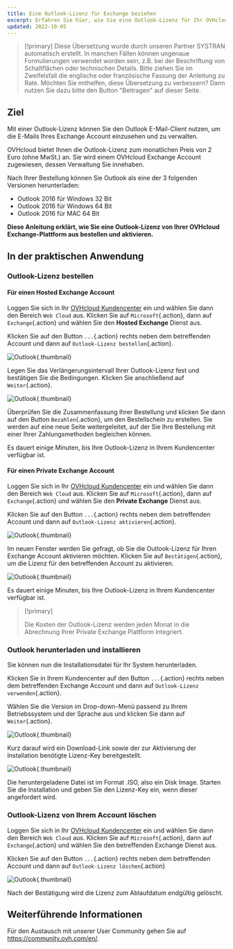 ```yaml
---
title: Eine Outlook-Lizenz für Exchange beziehen
excerpt: Erfahren Sie hier, wie Sie eine Outlook-Lizenz für Ihr OVHcloud Exchange bestellen und aktivieren
updated: 2022-10-05
---
```


> [!primary]
> Diese Übersetzung wurde durch unseren Partner SYSTRAN automatisch erstellt. In manchen Fällen können ungenaue Formulierungen verwendet worden sein, z.B. bei der Beschriftung von Schaltflächen oder technischen Details. Bitte ziehen Sie im Zweifelsfall die englische oder französische Fassung der Anleitung zu Rate. Möchten Sie mithelfen, diese Übersetzung zu verbessern? Dann nutzen Sie dazu bitte den Button "Beitragen" auf dieser Seite.
>


## Ziel

Mit einer Outlook-Lizenz können Sie den Outlook E-Mail-Client nutzen, um die E-Mails Ihres Exchange Account einzusehen und zu verwalten.

OVHcloud bietet Ihnen die Outlook-Lizenz zum monatlichen Preis von 2 Euro (ohne MwSt.) an. Sie wird einem OVHcloud Exchange Account zugewiesen, dessen Verwaltung Sie innehaben.

Nach Ihrer Bestellung können Sie Outlook als eine der 3 folgenden Versionen herunterladen:

- Outlook 2016 für Windows 32 Bit
- Outlook 2016 für Windows 64 Bit
- Outlook 2016 für MAC 64 Bit

**Diese Anleitung erklärt, wie Sie eine Outlook-Lizenz von Ihrer OVHcloud Exchange-Plattform aus bestellen und aktivieren.**

## In der praktischen Anwendung

### Outlook-Lizenz bestellen

#### Für einen Hosted Exchange Account

Loggen Sie sich in Ihr [OVHcloud Kundencenter](https://www.ovh.com/auth/?action=gotomanager&from=https://www.ovh.de/&ovhSubsidiary=de) ein und wählen Sie dann den Bereich `Web Cloud` aus. Klicken Sie auf `Microsoft`{.action}, dann auf `Exchange`{.action} und wählen Sie den **Hosted Exchange** Dienst aus.

Klicken Sie auf den Button `...`{.action} rechts neben dem betreffenden Account und dann auf `Outlook-Lizenz bestellen`{.action}.

![Outlook](images/order-outlook01.png){.thumbnail}

Legen Sie das Verlängerungsintervall Ihrer Outlook-Lizenz fest und bestätigen Sie die Bedingungen. Klicken Sie anschließend auf `Weiter`{.action}.

![Outlook](images/order-outlook02.png){.thumbnail}

Überprüfen Sie die Zusammenfassung Ihrer Bestellung und klicken Sie dann auf den Button `Bezahlen`{.action}, um den Bestellschein zu erstellen. Sie werden auf eine neue Seite weitergeleitet, auf der Sie Ihre Bestellung mit einer Ihrer Zahlungsmethoden begleichen können.

Es dauert einige Minuten, bis Ihre Outlook-Lizenz in Ihrem Kundencenter verfügbar ist.

#### Für einen Private Exchange Account

Loggen Sie sich in Ihr [OVHcloud Kundencenter](https://www.ovh.com/auth/?action=gotomanager&from=https://www.ovh.de/&ovhSubsidiary=de) ein und wählen Sie dann den Bereich `Web Cloud` aus. Klicken Sie auf `Microsoft`{.action}, dann auf `Exchange`{.action} und wählen Sie den **Private Exchange** Dienst aus.

Klicken Sie auf den Button `...`{.action} rechts neben dem betreffenden Account und dann auf `Outlook-Lizenz aktivieren`{.action}.

![Outlook](images/order-outlook03.png){.thumbnail}

Im neuen Fenster werden Sie gefragt, ob Sie die Outlook-Lizenz für Ihren Exchange Account aktivieren möchten. Klicken Sie auf `Bestätigen`{.action}, um die Lizenz für den betreffenden Account zu aktivieren.

![Outlook](images/order-outlook04.png){.thumbnail}

Es dauert einige Minuten, bis Ihre Outlook-Lizenz in Ihrem Kundencenter verfügbar ist.

> [!primary]
>
> Die Kosten der Outlook-Lizenz werden jeden Monat in die Abrechnung Ihrer Private Exchange Plattform integriert.
>

### Outlook herunterladen und installieren

Sie können nun die Installationsdatei für Ihr System herunterladen.

Klicken Sie in Ihrem Kundencenter auf den Button `...`{.action} rechts neben dem betreffenden Exchange Account und dann auf `Outlook-Lizenz verwenden`{.action}.

Wählen Sie die Version im Drop-down-Menü passend zu Ihrem Betriebssystem und der Sprache aus und klicken Sie dann auf `Weiter`{.action}.

![Outlook](images/order-outlook05.png){.thumbnail}

Kurz darauf wird ein Download-Link sowie der zur Aktivierung der Installation benötigte Lizenz-Key bereitgestellt.

![Outlook](images/order-outlook06.png){.thumbnail}

Die heruntergeladene Datei ist im Format .ISO, also ein Disk Image. Starten Sie die Installation und geben Sie den Lizenz-Key ein, wenn dieser angefordert wird.

### Outlook-Lizenz von Ihrem Account löschen

Loggen Sie sich in Ihr [OVHcloud Kundencenter](https://www.ovh.com/auth/?action=gotomanager&from=https://www.ovh.de/&ovhSubsidiary=de) ein und wählen Sie dann den Bereich `Web Cloud` aus. Klicken Sie auf `Microsoft`{.action}, dann auf `Exchange`{.action} und wählen Sie den betreffenden Exchange Dienst aus.

Klicken Sie auf den Button `...`{.action} rechts neben dem betreffenden Account und dann auf `Outlook-Lizenz löschen`{.action}

![Outlook](images/order-outlook07.png){.thumbnail}

Nach der Bestätigung wird die Lizenz zum Ablaufdatum endgültig gelöscht.

## Weiterführende Informationen
 
Für den Austausch mit unserer User Community gehen Sie auf <https://community.ovh.com/en/>.
